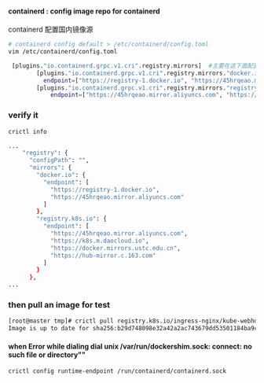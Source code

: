 #### containerd : config image repo for containerd
containerd 配置国内镜像源
```bash
# containerd config default > /etc/containerd/config.toml
vim /etc/containerd/config.toml

 [plugins."io.containerd.grpc.v1.cri".registry.mirrors]  #主要在这下面配置镜像加速服务
        [plugins."io.containerd.grpc.v1.cri".registry.mirrors."docker.io"]
          endpoint=["https://registry-1.docker.io", "https://45hrqeao.mirror.aliyuncs.com"]
        [plugins."io.containerd.grpc.v1.cri".registry.mirrors."registry.k8s.io"]
            endpoint=["https://45hrqeao.mirror.aliyuncs.com", "https://k8s.m.daocloud.io", "https://docker.mirrors.ustc.edu.cn","https://hub-mirror.c.163.com"]

```

### verify it
```bash
crictl info

...
    "registry": {
      "configPath": "",
      "mirrors": {
        "docker.io": {
          "endpoint": [
            "https://registry-1.docker.io",
            "https://45hrqeao.mirror.aliyuncs.com"
          ]
        },
        "registry.k8s.io": {
          "endpoint": [
            "https://45hrqeao.mirror.aliyuncs.com",
            "https://k8s.m.daocloud.io",
            "https://docker.mirrors.ustc.edu.cn",
            "https://hub-mirror.c.163.com"
          ]
        }
      },
...

```
### then pull an image for test
```bash
[root@master tmp]# crictl pull registry.k8s.io/ingress-nginx/kube-webhook-certgen:v1.4.0
Image is up to date for sha256:b29d748098e32a42a2ac743679dd53501184ba9c4a1009248b6f60a370895135
```


#### when Error while dialing dial unix /var/run/dockershim.sock: connect: no such file or directory\""
```bash
crictl config runtime-endpoint /run/containerd/containerd.sock
```
